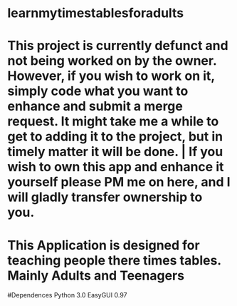 learnmytimestablesforadults
===========================

# This project is currently defunct and not being worked on by the owner. However, if you wish to work on it, simply code what you want to enhance and submit a merge request. It might take me a while to get to adding it to the project, but in timely matter it will be done. | If you wish to own this app and enhance it yourself please PM me on here, and I will gladly transfer ownership to you. 


# This Application is designed for teaching people there times tables. Mainly Adults and Teenagers

#Dependences 
Python 3.0 
EasyGUI 0.97
